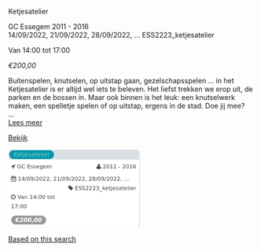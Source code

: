 Ketjesatelier

GC Essegem 2011 - 2016  
14/09/2022, 21/09/2022, 28/09/2022, ... ESS2223\_ketjesatelier  

Van 14:00 tot 17:00

*€200,00*

  

Buitenspelen, knutselen, op uitstap gaan, gezelschapsspelen … in het Ketjesatelier is er altijd wel iets te beleven. Het liefst trekken we erop uit, de parken en de bossen in. Maar ook binnen is het leuk: een knutselwerk maken, een spelletje spelen of op uitstap, ergens in de stad. Doe jij mee?  
 ...  
[Lees meer](https://tickets.vgc.be/activity/subscribe/ESS2223_ketjesatelier)

[Bekijk](https://tickets.vgc.be/activity/subscribe/ESS2223_ketjesatelier)

![](79694.png)

[Based on this search](https://tickets.vgc.be/activity/index?&vrijeplaatsen=1&Age%5B%5D=4%2C6&entity=109)